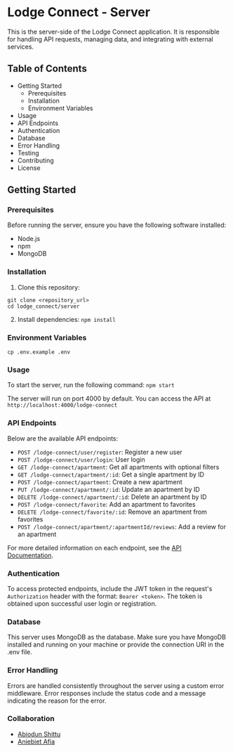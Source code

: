 # Lodge Connect - Server
This is the server-side of the Lodge Connect application. It is responsible for handling API requests, managing data, and integrating with external services.

## Table of Contents
- Getting Started
	* Prerequisites
	* Installation
	* Environment Variables
- Usage
- API Endpoints
- Authentication
- Database
- Error Handling
- Testing
- Contributing
- License

## Getting Started
### Prerequisites
Before running the server, ensure you have the following software installed:
- Node.js
- npm
- MongoDB
### Installation
1. Clone this repository:
```
git clone <repository_url>
cd lodge_connect/server
```
2. Install dependencies:
`npm install`
### Environment Variables
`cp .env.example .env`

### Usage
To start the server, run the following command:
`npm start`

The server will run on port 4000 by default. You can access the API at `http://localhost:4000/lodge-connect`

### API Endpoints
Below are the available API endpoints:
- `POST /lodge-connect/user/register`: Register a new user
- `POST /lodge-connect/user/login`: User login
- `GET /lodge-connect/apartment`: Get all apartments with optional filters
- `GET /lodge-connect/apartment/:id`: Get a single apartment by ID
- `POST /lodge-connect/apartment`: Create a new apartment
- `PUT /lodge-connect/apartment/:id`: Update an apartment by ID
- `DELETE /lodge-connect/apartment/:id`: Delete an apartment by ID
- `POST /lodge-connect/favorite`: Add an apartment to favorites
- `DELETE /lodge-connect/favorite/:id`: Remove an apartment from favorites
- `POST /lodge-connect/apartment/:apartmentId/reviews`: Add a review for an apartment

For more detailed information on each endpoint, see the [API Documentation](https://documenter.getpostman.com/view/26618323/2s946bAuLs).

### Authentication
To access protected endpoints, include the JWT token in the request's `Authorization` header with the format: `Bearer <token>`. The token is obtained upon successful user login or registration.

### Database
This server uses MongoDB as the database. Make sure you have MongoDB installed and running on your machine or provide the connection URI in the .env file.

### Error Handling
Errors are handled consistently throughout the server using a custom error middleware. Error responses include the status code and a message indicating the reason for the error.

### Collaboration
- [Abiodun Shittu](https://github.com/Abiodun-Shittu)
- [Aniebiet Afia](https://github.com/AfiaAniebiet)
